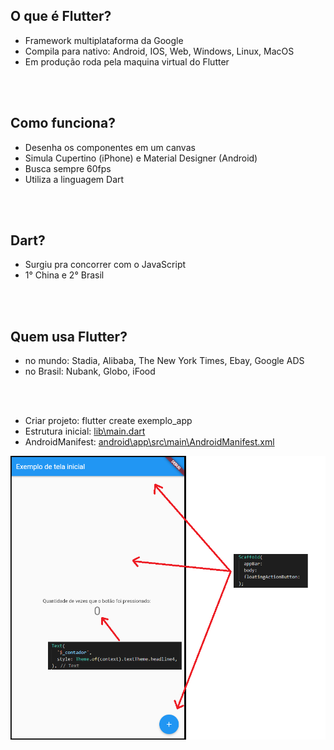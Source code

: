 <h2>O que é Flutter?</h2>
<ul>
<li>Framework multiplataforma da Google</li>
<li>Compila para nativo: Android, IOS, Web, Windows, Linux, MacOS</li>
<li>Em produção roda pela maquina virtual do Flutter</li>
</ul>
<br><br>

<h2>Como funciona?</h2>
<ul>
<li>Desenha os componentes em um canvas</li>
<li>Simula Cupertino (iPhone) e Material Designer (Android)</li>
<li>Busca sempre 60fps</li>
<li>Utiliza a linguagem Dart</li>
</ul>
  
<br><br>
<h2>Dart?</h2>
<ul>
<li>Surgiu pra concorrer com o JavaScript</li>
<li>1° China e 2° Brasil</li>
</ul>

<br><br>
<h2>Quem usa Flutter?</h2>
<ul>
<li>no mundo: Stadia, Alibaba, The New York Times, Ebay, Google ADS</li>
<li>no Brasil: Nubank, Globo, iFood</li>
</ul>

<br><br>
* Criar projeto: flutter create exemplo_app
* Estrutura inicial: [lib\main.dart](lib/main.dart)
* AndroidManifest: [android\app\src\main\AndroidManifest.xml](android/app/src/main/AndroidManifest.xml)

<img src='https://raw.githubusercontent.com/renantescaro/flutter-exemplo-app/master/_docs/tela_inicial.png'>

